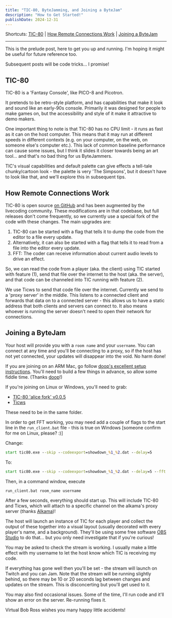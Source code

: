 ```yaml
---
title: "TIC-80, ByteJamming, and Joining a ByteJam"
description: "How to Get Started!"
publishDate: 2024-12-31
---
```

Shortcuts: [TIC-80](#TIC-80) | [How Remote Connections Work](#how-remote-connections-work) | [Joining a ByteJam](#joining-a-bytejam)

---

This is the prelude post, here to get you up and running. I'm hoping it might be useful for future reference too.

Subsequent posts will be code tricks... I promise!

## TIC-80

TIC-80 is a 'Fantasy Console', like PICO-8 and Picotron.

It pretends to be retro-style platform, and has capabilities that make it look and sound like an early-90s console. Primarily it was designed for people to make games on, but the accessibility and style of it make it attractive to demo makers.

One important thing to note is that TIC-80 has no CPU limit - it runs as fast as it can on the host computer. This means that it may run at different speeds in different contexts (e.g. on your computer, on the web, on someone else's computer etc.). This lack of common baseline performance can cause some issues, but I think it slides it closer towards being an art tool... and that's no bad thing for us ByteJammers.

TIC's visual capabilities and default palette can give effects a tell-tale chunky/cartoon look - the palette is very 'The Simpsons', but it doesn't have to look like that, and we'll explore this in subsequent tips.

## How Remote Connections Work

TIC-80 is open source [on GitHub](https://github.com/nesbox/TIC-80) and has been augmented by the livecoding community. These modifications are in that codebase, but full releases don't come frequently, so we currently use a special fork of the code with these changes. The main upgrades are:

1. TIC-80 can be started with a flag that tells it to dump the code from the editor to a file every update.
2. Alternatively, it can also be started with a flag that tells it to read from a file into the editor every update.
3. FFT: The coder can receive information about current audio levels to drive an effect.

So, we can read the code from a player (aka. the client) using TIC started with feature (1), send that file over the internet to the host (aka. the server), and that code can be channeled into TIC running with feature (2).

We use Ticws to send that code file over the internet. Currently we send to a 'proxy server' in the middle. This listens to a connected client and forwards that data on to a connected server - this allows us to have a static address that both clients and servers can connect to. It also means whoever is running the server doesn't need to open their network for connections.

## Joining a ByteJam

Your host will provide you with a `room name` and your `username`. You can connect at any time and you'll be connecting to a proxy, so if the host has not yet connected, your updates will disappear into the void. No harm done!

If you are joining on an ARM Mac, go follow [doop's excellent setup instructions](https://gist.github.com/doop/6c0f0783e4b613540cbadb37fc7a2be6). You'll need to build a few things in advance, so allow some fiddle time. (Thanks [doop](https://mastodon.social/@doop@octodon.social)!)

If you're joining on Linux or Windows, you'll need to grab:

- [TIC-80 'alice fork' v0.0.5](https://github.com/aliceisjustplaying/TIC-80/releases)
- [Ticws](https://github.com/totetmatt/ticws)

These need to be in the same folder.

In order to get FFT working, you may need add a couple of flags to the start line in the `run_client.bat` file - this is true on Windows [someone confirm for me on Linux, please? :)]

Change:

```bat
start tic80.exe --skip --codeexport=showdown_%1_%2.dat --delay=5
```

To:

```bat
start tic80.exe --skip --codeexport=showdown_%1_%2.dat --delay=5 --fft --fftcaptureplaybackdevices
```

Then, in a command window, execute

```cmd
run_client.bat room_name username
```

After a few seconds, everything should start up. This will include TIC-80 and Ticws, which will attach to a specific channel on the alkama's proxy server (thanks [Alkama](https://alkama.com/))!

The host will launch an instance of TIC for each player and collect the output of these together into a visual layout (usually decorated with every player's name, and a background). They'll be using some free software [OBS Studio](https://obsproject.com/) to do that... but you only need investigate that if you're curious!

You may be asked to check the stream is working. I usually make a little effect with my username to let the host know which TIC is receiving my code.

If everything has gone well then you'll be set - the stream will launch on Twitch and you can Jam. Note that the stream will be running slightly behind, so there may be 10 or 20 seconds lag between changes and updates on the stream. This is disconcerting but you'll get used to it.

You may also find occasional issues. Some of the time, I'll run code and it'll show an error on the server. Re-running fixes it.

Virtual Bob Ross wishes you many happy little accidents!

